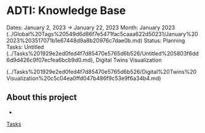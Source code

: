 # ADTI: Knowledge Base

Dates: January 2, 2023 → January 22, 2023
Month: January 2023 (../Global%20Tags%20549d6d86f7e5471fac5caaa622d50231/January%202023%203517071b1e67448d9a8b20976c7dae0b.md)
Status: Planning
Tasks: Untitled (../Tasks%201929e2ed0fed4f7d85470e5765d6b526/Untitled%205803f6dd6d9d426c9f07ecfea6bcb9d0.md), Digital Twins Visualization

 (../Tasks%201929e2ed0fed4f7d85470e5765d6b526/Digital%20Twins%20Visualization%20c5c04ea0ffd047b486f9c53e9f6a34b4.md)

## About this project

- 

[Tasks](ADTI%20Knowledge%20Base%20c7b01eb0b6fb40dcb0fde24f7f795ebe/Tasks%206d7fe98468424b26837229baa9ab4ca1.csv)
